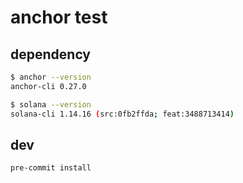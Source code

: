 # anchor test

## dependency

```bash
$ anchor --version
anchor-cli 0.27.0

$ solana --version
solana-cli 1.14.16 (src:0fb2ffda; feat:3488713414)
```

## dev

```bash
pre-commit install
```
